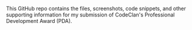 This GitHub repo contains the files, screenshots, code snippets, and other supporting information for my submission of CodeClan's Professional Development Award (PDA). 
